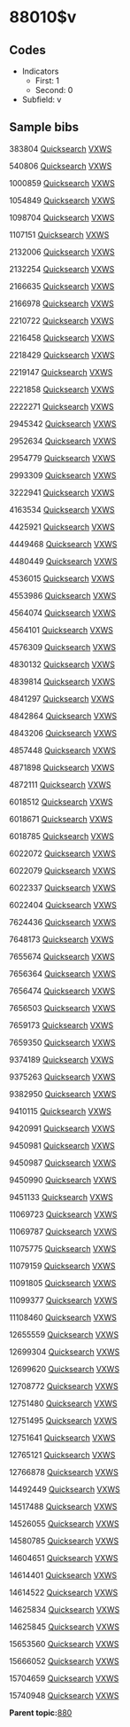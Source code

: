 # 88010$v

## Codes

-   Indicators
    -   First: 1
    -   Second: 0
-   Subfield: v

## Sample bibs

383804 [Quicksearch](https://search.library.yale.edu/catalog/383804) [VXWS](http://prodorbis.library.yale.edu:7014/vxws/GetHoldingsService?bibId=383804)

540806 [Quicksearch](https://search.library.yale.edu/catalog/540806) [VXWS](http://prodorbis.library.yale.edu:7014/vxws/GetHoldingsService?bibId=540806)

1000859 [Quicksearch](https://search.library.yale.edu/catalog/1000859) [VXWS](http://prodorbis.library.yale.edu:7014/vxws/GetHoldingsService?bibId=1000859)

1054849 [Quicksearch](https://search.library.yale.edu/catalog/1054849) [VXWS](http://prodorbis.library.yale.edu:7014/vxws/GetHoldingsService?bibId=1054849)

1098704 [Quicksearch](https://search.library.yale.edu/catalog/1098704) [VXWS](http://prodorbis.library.yale.edu:7014/vxws/GetHoldingsService?bibId=1098704)

1107151 [Quicksearch](https://search.library.yale.edu/catalog/1107151) [VXWS](http://prodorbis.library.yale.edu:7014/vxws/GetHoldingsService?bibId=1107151)

2132006 [Quicksearch](https://search.library.yale.edu/catalog/2132006) [VXWS](http://prodorbis.library.yale.edu:7014/vxws/GetHoldingsService?bibId=2132006)

2132254 [Quicksearch](https://search.library.yale.edu/catalog/2132254) [VXWS](http://prodorbis.library.yale.edu:7014/vxws/GetHoldingsService?bibId=2132254)

2166635 [Quicksearch](https://search.library.yale.edu/catalog/2166635) [VXWS](http://prodorbis.library.yale.edu:7014/vxws/GetHoldingsService?bibId=2166635)

2166978 [Quicksearch](https://search.library.yale.edu/catalog/2166978) [VXWS](http://prodorbis.library.yale.edu:7014/vxws/GetHoldingsService?bibId=2166978)

2210722 [Quicksearch](https://search.library.yale.edu/catalog/2210722) [VXWS](http://prodorbis.library.yale.edu:7014/vxws/GetHoldingsService?bibId=2210722)

2216458 [Quicksearch](https://search.library.yale.edu/catalog/2216458) [VXWS](http://prodorbis.library.yale.edu:7014/vxws/GetHoldingsService?bibId=2216458)

2218429 [Quicksearch](https://search.library.yale.edu/catalog/2218429) [VXWS](http://prodorbis.library.yale.edu:7014/vxws/GetHoldingsService?bibId=2218429)

2219147 [Quicksearch](https://search.library.yale.edu/catalog/2219147) [VXWS](http://prodorbis.library.yale.edu:7014/vxws/GetHoldingsService?bibId=2219147)

2221858 [Quicksearch](https://search.library.yale.edu/catalog/2221858) [VXWS](http://prodorbis.library.yale.edu:7014/vxws/GetHoldingsService?bibId=2221858)

2222271 [Quicksearch](https://search.library.yale.edu/catalog/2222271) [VXWS](http://prodorbis.library.yale.edu:7014/vxws/GetHoldingsService?bibId=2222271)

2945342 [Quicksearch](https://search.library.yale.edu/catalog/2945342) [VXWS](http://prodorbis.library.yale.edu:7014/vxws/GetHoldingsService?bibId=2945342)

2952634 [Quicksearch](https://search.library.yale.edu/catalog/2952634) [VXWS](http://prodorbis.library.yale.edu:7014/vxws/GetHoldingsService?bibId=2952634)

2954779 [Quicksearch](https://search.library.yale.edu/catalog/2954779) [VXWS](http://prodorbis.library.yale.edu:7014/vxws/GetHoldingsService?bibId=2954779)

2993309 [Quicksearch](https://search.library.yale.edu/catalog/2993309) [VXWS](http://prodorbis.library.yale.edu:7014/vxws/GetHoldingsService?bibId=2993309)

3222941 [Quicksearch](https://search.library.yale.edu/catalog/3222941) [VXWS](http://prodorbis.library.yale.edu:7014/vxws/GetHoldingsService?bibId=3222941)

4163534 [Quicksearch](https://search.library.yale.edu/catalog/4163534) [VXWS](http://prodorbis.library.yale.edu:7014/vxws/GetHoldingsService?bibId=4163534)

4425921 [Quicksearch](https://search.library.yale.edu/catalog/4425921) [VXWS](http://prodorbis.library.yale.edu:7014/vxws/GetHoldingsService?bibId=4425921)

4449468 [Quicksearch](https://search.library.yale.edu/catalog/4449468) [VXWS](http://prodorbis.library.yale.edu:7014/vxws/GetHoldingsService?bibId=4449468)

4480449 [Quicksearch](https://search.library.yale.edu/catalog/4480449) [VXWS](http://prodorbis.library.yale.edu:7014/vxws/GetHoldingsService?bibId=4480449)

4536015 [Quicksearch](https://search.library.yale.edu/catalog/4536015) [VXWS](http://prodorbis.library.yale.edu:7014/vxws/GetHoldingsService?bibId=4536015)

4553986 [Quicksearch](https://search.library.yale.edu/catalog/4553986) [VXWS](http://prodorbis.library.yale.edu:7014/vxws/GetHoldingsService?bibId=4553986)

4564074 [Quicksearch](https://search.library.yale.edu/catalog/4564074) [VXWS](http://prodorbis.library.yale.edu:7014/vxws/GetHoldingsService?bibId=4564074)

4564101 [Quicksearch](https://search.library.yale.edu/catalog/4564101) [VXWS](http://prodorbis.library.yale.edu:7014/vxws/GetHoldingsService?bibId=4564101)

4576309 [Quicksearch](https://search.library.yale.edu/catalog/4576309) [VXWS](http://prodorbis.library.yale.edu:7014/vxws/GetHoldingsService?bibId=4576309)

4830132 [Quicksearch](https://search.library.yale.edu/catalog/4830132) [VXWS](http://prodorbis.library.yale.edu:7014/vxws/GetHoldingsService?bibId=4830132)

4839814 [Quicksearch](https://search.library.yale.edu/catalog/4839814) [VXWS](http://prodorbis.library.yale.edu:7014/vxws/GetHoldingsService?bibId=4839814)

4841297 [Quicksearch](https://search.library.yale.edu/catalog/4841297) [VXWS](http://prodorbis.library.yale.edu:7014/vxws/GetHoldingsService?bibId=4841297)

4842864 [Quicksearch](https://search.library.yale.edu/catalog/4842864) [VXWS](http://prodorbis.library.yale.edu:7014/vxws/GetHoldingsService?bibId=4842864)

4843206 [Quicksearch](https://search.library.yale.edu/catalog/4843206) [VXWS](http://prodorbis.library.yale.edu:7014/vxws/GetHoldingsService?bibId=4843206)

4857448 [Quicksearch](https://search.library.yale.edu/catalog/4857448) [VXWS](http://prodorbis.library.yale.edu:7014/vxws/GetHoldingsService?bibId=4857448)

4871898 [Quicksearch](https://search.library.yale.edu/catalog/4871898) [VXWS](http://prodorbis.library.yale.edu:7014/vxws/GetHoldingsService?bibId=4871898)

4872111 [Quicksearch](https://search.library.yale.edu/catalog/4872111) [VXWS](http://prodorbis.library.yale.edu:7014/vxws/GetHoldingsService?bibId=4872111)

6018512 [Quicksearch](https://search.library.yale.edu/catalog/6018512) [VXWS](http://prodorbis.library.yale.edu:7014/vxws/GetHoldingsService?bibId=6018512)

6018671 [Quicksearch](https://search.library.yale.edu/catalog/6018671) [VXWS](http://prodorbis.library.yale.edu:7014/vxws/GetHoldingsService?bibId=6018671)

6018785 [Quicksearch](https://search.library.yale.edu/catalog/6018785) [VXWS](http://prodorbis.library.yale.edu:7014/vxws/GetHoldingsService?bibId=6018785)

6022072 [Quicksearch](https://search.library.yale.edu/catalog/6022072) [VXWS](http://prodorbis.library.yale.edu:7014/vxws/GetHoldingsService?bibId=6022072)

6022079 [Quicksearch](https://search.library.yale.edu/catalog/6022079) [VXWS](http://prodorbis.library.yale.edu:7014/vxws/GetHoldingsService?bibId=6022079)

6022337 [Quicksearch](https://search.library.yale.edu/catalog/6022337) [VXWS](http://prodorbis.library.yale.edu:7014/vxws/GetHoldingsService?bibId=6022337)

6022404 [Quicksearch](https://search.library.yale.edu/catalog/6022404) [VXWS](http://prodorbis.library.yale.edu:7014/vxws/GetHoldingsService?bibId=6022404)

7624436 [Quicksearch](https://search.library.yale.edu/catalog/7624436) [VXWS](http://prodorbis.library.yale.edu:7014/vxws/GetHoldingsService?bibId=7624436)

7648173 [Quicksearch](https://search.library.yale.edu/catalog/7648173) [VXWS](http://prodorbis.library.yale.edu:7014/vxws/GetHoldingsService?bibId=7648173)

7655674 [Quicksearch](https://search.library.yale.edu/catalog/7655674) [VXWS](http://prodorbis.library.yale.edu:7014/vxws/GetHoldingsService?bibId=7655674)

7656364 [Quicksearch](https://search.library.yale.edu/catalog/7656364) [VXWS](http://prodorbis.library.yale.edu:7014/vxws/GetHoldingsService?bibId=7656364)

7656474 [Quicksearch](https://search.library.yale.edu/catalog/7656474) [VXWS](http://prodorbis.library.yale.edu:7014/vxws/GetHoldingsService?bibId=7656474)

7656503 [Quicksearch](https://search.library.yale.edu/catalog/7656503) [VXWS](http://prodorbis.library.yale.edu:7014/vxws/GetHoldingsService?bibId=7656503)

7659173 [Quicksearch](https://search.library.yale.edu/catalog/7659173) [VXWS](http://prodorbis.library.yale.edu:7014/vxws/GetHoldingsService?bibId=7659173)

7659350 [Quicksearch](https://search.library.yale.edu/catalog/7659350) [VXWS](http://prodorbis.library.yale.edu:7014/vxws/GetHoldingsService?bibId=7659350)

9374189 [Quicksearch](https://search.library.yale.edu/catalog/9374189) [VXWS](http://prodorbis.library.yale.edu:7014/vxws/GetHoldingsService?bibId=9374189)

9375263 [Quicksearch](https://search.library.yale.edu/catalog/9375263) [VXWS](http://prodorbis.library.yale.edu:7014/vxws/GetHoldingsService?bibId=9375263)

9382950 [Quicksearch](https://search.library.yale.edu/catalog/9382950) [VXWS](http://prodorbis.library.yale.edu:7014/vxws/GetHoldingsService?bibId=9382950)

9410115 [Quicksearch](https://search.library.yale.edu/catalog/9410115) [VXWS](http://prodorbis.library.yale.edu:7014/vxws/GetHoldingsService?bibId=9410115)

9420991 [Quicksearch](https://search.library.yale.edu/catalog/9420991) [VXWS](http://prodorbis.library.yale.edu:7014/vxws/GetHoldingsService?bibId=9420991)

9450981 [Quicksearch](https://search.library.yale.edu/catalog/9450981) [VXWS](http://prodorbis.library.yale.edu:7014/vxws/GetHoldingsService?bibId=9450981)

9450987 [Quicksearch](https://search.library.yale.edu/catalog/9450987) [VXWS](http://prodorbis.library.yale.edu:7014/vxws/GetHoldingsService?bibId=9450987)

9450990 [Quicksearch](https://search.library.yale.edu/catalog/9450990) [VXWS](http://prodorbis.library.yale.edu:7014/vxws/GetHoldingsService?bibId=9450990)

9451133 [Quicksearch](https://search.library.yale.edu/catalog/9451133) [VXWS](http://prodorbis.library.yale.edu:7014/vxws/GetHoldingsService?bibId=9451133)

11069723 [Quicksearch](https://search.library.yale.edu/catalog/11069723) [VXWS](http://prodorbis.library.yale.edu:7014/vxws/GetHoldingsService?bibId=11069723)

11069787 [Quicksearch](https://search.library.yale.edu/catalog/11069787) [VXWS](http://prodorbis.library.yale.edu:7014/vxws/GetHoldingsService?bibId=11069787)

11075775 [Quicksearch](https://search.library.yale.edu/catalog/11075775) [VXWS](http://prodorbis.library.yale.edu:7014/vxws/GetHoldingsService?bibId=11075775)

11079159 [Quicksearch](https://search.library.yale.edu/catalog/11079159) [VXWS](http://prodorbis.library.yale.edu:7014/vxws/GetHoldingsService?bibId=11079159)

11091805 [Quicksearch](https://search.library.yale.edu/catalog/11091805) [VXWS](http://prodorbis.library.yale.edu:7014/vxws/GetHoldingsService?bibId=11091805)

11099377 [Quicksearch](https://search.library.yale.edu/catalog/11099377) [VXWS](http://prodorbis.library.yale.edu:7014/vxws/GetHoldingsService?bibId=11099377)

11108460 [Quicksearch](https://search.library.yale.edu/catalog/11108460) [VXWS](http://prodorbis.library.yale.edu:7014/vxws/GetHoldingsService?bibId=11108460)

12655559 [Quicksearch](https://search.library.yale.edu/catalog/12655559) [VXWS](http://prodorbis.library.yale.edu:7014/vxws/GetHoldingsService?bibId=12655559)

12699304 [Quicksearch](https://search.library.yale.edu/catalog/12699304) [VXWS](http://prodorbis.library.yale.edu:7014/vxws/GetHoldingsService?bibId=12699304)

12699620 [Quicksearch](https://search.library.yale.edu/catalog/12699620) [VXWS](http://prodorbis.library.yale.edu:7014/vxws/GetHoldingsService?bibId=12699620)

12708772 [Quicksearch](https://search.library.yale.edu/catalog/12708772) [VXWS](http://prodorbis.library.yale.edu:7014/vxws/GetHoldingsService?bibId=12708772)

12751480 [Quicksearch](https://search.library.yale.edu/catalog/12751480) [VXWS](http://prodorbis.library.yale.edu:7014/vxws/GetHoldingsService?bibId=12751480)

12751495 [Quicksearch](https://search.library.yale.edu/catalog/12751495) [VXWS](http://prodorbis.library.yale.edu:7014/vxws/GetHoldingsService?bibId=12751495)

12751641 [Quicksearch](https://search.library.yale.edu/catalog/12751641) [VXWS](http://prodorbis.library.yale.edu:7014/vxws/GetHoldingsService?bibId=12751641)

12765121 [Quicksearch](https://search.library.yale.edu/catalog/12765121) [VXWS](http://prodorbis.library.yale.edu:7014/vxws/GetHoldingsService?bibId=12765121)

12766878 [Quicksearch](https://search.library.yale.edu/catalog/12766878) [VXWS](http://prodorbis.library.yale.edu:7014/vxws/GetHoldingsService?bibId=12766878)

14492449 [Quicksearch](https://search.library.yale.edu/catalog/14492449) [VXWS](http://prodorbis.library.yale.edu:7014/vxws/GetHoldingsService?bibId=14492449)

14517488 [Quicksearch](https://search.library.yale.edu/catalog/14517488) [VXWS](http://prodorbis.library.yale.edu:7014/vxws/GetHoldingsService?bibId=14517488)

14526055 [Quicksearch](https://search.library.yale.edu/catalog/14526055) [VXWS](http://prodorbis.library.yale.edu:7014/vxws/GetHoldingsService?bibId=14526055)

14580785 [Quicksearch](https://search.library.yale.edu/catalog/14580785) [VXWS](http://prodorbis.library.yale.edu:7014/vxws/GetHoldingsService?bibId=14580785)

14604651 [Quicksearch](https://search.library.yale.edu/catalog/14604651) [VXWS](http://prodorbis.library.yale.edu:7014/vxws/GetHoldingsService?bibId=14604651)

14614401 [Quicksearch](https://search.library.yale.edu/catalog/14614401) [VXWS](http://prodorbis.library.yale.edu:7014/vxws/GetHoldingsService?bibId=14614401)

14614522 [Quicksearch](https://search.library.yale.edu/catalog/14614522) [VXWS](http://prodorbis.library.yale.edu:7014/vxws/GetHoldingsService?bibId=14614522)

14625834 [Quicksearch](https://search.library.yale.edu/catalog/14625834) [VXWS](http://prodorbis.library.yale.edu:7014/vxws/GetHoldingsService?bibId=14625834)

14625845 [Quicksearch](https://search.library.yale.edu/catalog/14625845) [VXWS](http://prodorbis.library.yale.edu:7014/vxws/GetHoldingsService?bibId=14625845)

15653560 [Quicksearch](https://search.library.yale.edu/catalog/15653560) [VXWS](http://prodorbis.library.yale.edu:7014/vxws/GetHoldingsService?bibId=15653560)

15666052 [Quicksearch](https://search.library.yale.edu/catalog/15666052) [VXWS](http://prodorbis.library.yale.edu:7014/vxws/GetHoldingsService?bibId=15666052)

15704659 [Quicksearch](https://search.library.yale.edu/catalog/15704659) [VXWS](http://prodorbis.library.yale.edu:7014/vxws/GetHoldingsService?bibId=15704659)

15740948 [Quicksearch](https://search.library.yale.edu/catalog/15740948) [VXWS](http://prodorbis.library.yale.edu:7014/vxws/GetHoldingsService?bibId=15740948)

**Parent topic:**[880](../../tags/880/880.md)


